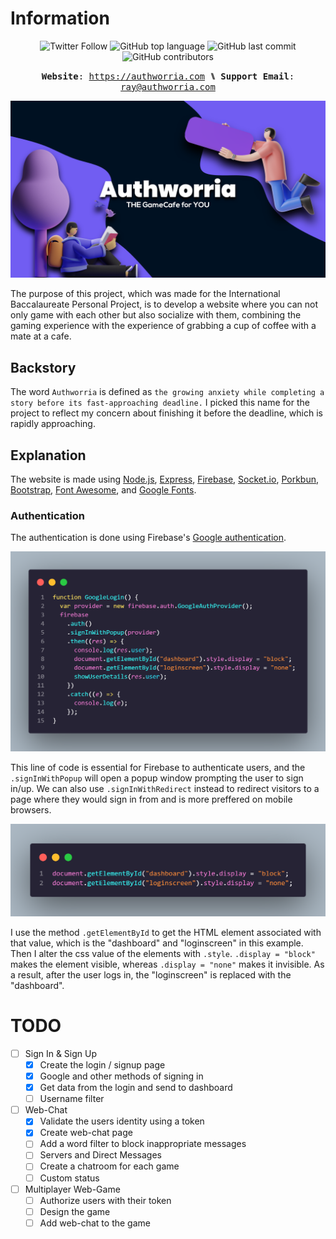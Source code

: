 # Information

<p align="center" style="text-align: center;">            
<!-- <img alt="Discord" src="https://img.shields.io/discord/857017449743777812?logo=discord&style=flat-square">  -->
<img alt="Twitter Follow" src="https://img.shields.io/twitter/follow/TheIIISociety?color=brightgreen&label=%40TheIIISociety&logo=twitter&style=flat-square"> 
<img alt="GitHub top language" src="https://img.shields.io/github/languages/top/TheIIISociety/Authworria?style=flat-square"> 
<img alt="GitHub last commit" src="https://img.shields.io/github/last-commit/TheIIISociety/Authworria?style=flat-square">
<img alt="GitHub contributors" src="https://img.shields.io/github/contributors/TheIIISociety/Authworria?style=flat-square">
</p>

<p align="center" style="text-align: center;">            
          <kbd><strong>Website</strong>: <a href="https://authworria.com">https://authworria.com</a><strong> ⑊ Support Email</strong>: <a href="mailto://ray@authworria.com">ray@authworria.com</a></kbd>
</p>

<img src="./www/img/authworriaimg.png"></img>

The purpose of this project, which was made for the International Baccalaureate Personal Project, is to develop a website where you can not only game with each other but also socialize with them, combining the gaming experience with the experience of grabbing a cup of coffee with a mate at a cafe.

## Backstory

The word `Authworria` is defined as `the growing anxiety while completing a story before its fast-approaching deadline.` I picked this name for the project to reflect my concern about finishing it before the deadline, which is rapidly approaching.

## Explanation

The website is made using [Node.js](https://nodejs.org/en/), [Express](https://expressjs.com/), [Firebase](https://www.firebase.com/), [Socket.io](https://socket.io/), [Porkbun](https://www.porkbun.com), [Bootstrap](https://getbootstrap.com/), [Font Awesome](https://fontawesome.com/), and [Google Fonts](https://fonts.google.com/).

### Authentication

The authentication is done using Firebase's [Google authentication](https://firebase.google.com/docs/auth/web/google-signin).

<img src="./img/googleLogin.png"></img>

This line of code is essential for Firebase to authenticate users, and the `.signInWithPopup` will open a popup window prompting the user to sign in/up. We can also use `.signInWithRedirect` instead to redirect visitors to a page where they would sign in from and is more preffered on mobile browsers.

<img src="./img/showPage.png"></img>

I use the method `.getElementById` to get the HTML element associated with that value, which is the "dashboard" and "loginscreen" in this example. Then I alter the css value of the elements with `.style`. `.display = "block"` makes the element visible, whereas `.display = "none"` makes it invisible. As a result, after the user logs in, the "loginscreen" is replaced with the "dashboard".

###

<!--
# TODO
- [ ] Task title ~3d #type @name yyyy-mm-dd
  - [ ] Sub-task or description
- [x] Completed task title
-->

# TODO

- [ ] Sign In & Sign Up
  - [x] Create the login / signup page
  - [x] Google and other methods of signing in
  - [x] Get data from the login and send to dashboard
  - [ ] Username filter
- [ ] Web-Chat
  - [x] Validate the users identity using a token
  - [x] Create web-chat page
  - [ ] Add a word filter to block inappropriate messages
  - [ ] Servers and Direct Messages
  - [ ] Create a chatroom for each game
  - [ ] Custom status
- [ ] Multiplayer Web-Game
  - [ ] Authorize users with their token
  - [ ] Design the game
  - [ ] Add web-chat to the game
